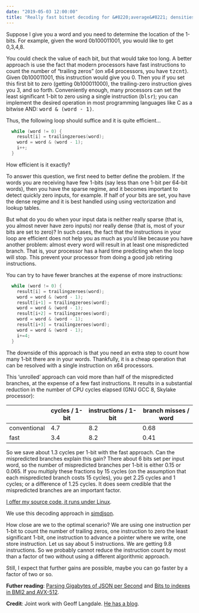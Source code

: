 ```yaml
---
date: "2019-05-03 12:00:00"
title: "Really fast bitset decoding for &#8220;average&#8221; densities"
---
```




Suppose I give you a word and you need to determine the location of the 1-bits. For example, given the word 0b100011001, you would like to get 0,3,4,8.

You could check the value of each bit, but that would take too long. A better approach is use the fact that modern processors have fast instructions to count the number of &ldquo;trailing zeros&rdquo; (on x64 processors, you have <tt>tzcnt</tt>). Given 0b100011001, this instruction would give you 0. Then you if you set this first bit to zero (getting 0b100011000), the trailing-zero instruction gives you 3, and so forth. Conveniently enough, many processors can set the least significant 1-bit to zero using a single instruction (<tt>blsr</tt>); you can implement the desired operation in most programming languages like C as a bitwise AND: <tt>word &amp; (word - 1)</tt>.

Thus, the following loop should suffice and it is quite efficient&hellip;
```C
  while (word != 0) {
    result[i] = trailingzeroes(word);
    word = word & (word - 1);
    i++;
  }
```


How efficient is it exactly?

To answer this question, we first need to better define the problem. If the words you are receiving have few 1-bits (say less than one 1-bit per 64-bit words), then you have the sparse regime, and it becomes important to detect quickly zero inputs, for example. If half of your bits are set, you have the dense regime and it is best handled using using vectorization and lookup tables.

But what do you do when your input data is neither really sparse (that is, you almost never have zero inputs) nor really dense (that is, most of your bits are set to zero)? In such cases, the fact that the instructions in your loop are efficient does not help you as much as you&rsquo;d like because you have another problem: almost every word will result in at least one mispredicted branch. That is, your processor has a hard time predicting when the loop will stop. This prevent your processor from doing a good job retiring instructions.

You can try to have fewer branches at the expense of more instructions:
```C
  while (word != 0) {
    result[i] = trailingzeroes(word);
    word = word & (word - 1);
    result[i+1] = trailingzeroes(word);
    word = word & (word - 1);
    result[i+2] = trailingzeroes(word);
    word = word & (word - 1);
    result[i+3] = trailingzeroes(word);
    word = word & (word - 1);
    i+=4;
  }
```


The downside of this approach is that you need an extra step to count how many 1-bit there are in your words. Thankfully, it is a cheap operation that can be resolved with a single instruction on x64 processors.

This &lsquo;unrolled&rsquo; approach can void more than half of the mispredicted branches, at the expense of a few fast instructions. It results in a substantial reduction in the number of CPU cycles elapsed (GNU GCC 8, Skylake processor):

&nbsp;                   |cycles / 1-bit           |instructions / 1-bit     |branch misses / word     |
-------------------------|-------------------------|-------------------------|-------------------------|
conventional             |4.7                      |8.2                      |0.68                     |
fast                     |3.4                      |8.2                      |0.41                     |


So we save about 1.3 cycles per 1-bit with the fast approach. Can the mispredicted branches explain this gain? There about 6 bits set per input word, so the number of mispredicted branches per 1-bit is either 0.15 or 0.065. If you multiply these fractions by 15 cycles (on the assumption that each mispredicted branch costs 15 cycles), you get 2.25 cycles and 1 cycles; or a difference of 1.25 cycles. It does seem credible that the mispredicted branches are an important factor.

[I offer my source code, it runs under Linux](https://github.com/lemire/Code-used-on-Daniel-Lemire-s-blog/tree/master/2019/05/03).

We use this decoding approach in [simdjson](https://github.com/lemire/simdjson).

How close are we to the optimal scenario? We are using one instruction per 1-bit to count the number of trailing zeros, one instruction to zero the least significant 1-bit, one instruction to advance a pointer where we write, one store instruction. Let us say about 5 instructions. We are getting 9.8 instructions. So we probably cannot reduce the instruction count by most than a factor of two without using a different algorithmic approach.

Still, I expect that further gains are possible, maybe you can go faster by a factor of two or so.

__Futher reading__: [Parsing Gigabytes of JSON per Second](https://arxiv.org/abs/1902.08318) and [Bits to indexes in BMI2 and AVX-512](https://branchfree.org/2018/05/22/bits-to-indexes-in-bmi2-and-avx-512/).

__Credit__: Joint work with Geoff Langdale. [He has a blog](https://branchfree.org).

